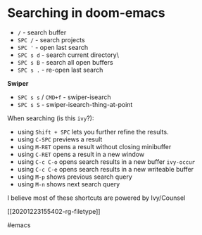 # Searching in doom-emacs

- `/` - search buffer
- `SPC /` - search projects
- `SPC '` - open last search
- `SPC s d` - search current directory\
- `SPC s B` - search all open buffers
- `SPC s .` - re-open last search

**Swiper**
- `SPC s s` /  `CMD+f` - swiper-isearch
- `SPC s S` - swiper-isearch-thing-at-point

When searching (is this `ivy`?):
- using `Shift + SPC` lets you further refine the results.
- using `C-SPC` previews a result
- using `M-RET` opens a result without closing minibuffer
- using `C-RET` opens a result in a new window
- using `C-c C-o` opens search results in a new buffer `ivy-occur`
- using `C-c C-e` opens search results in a new writeable buffer
- using `M-p` shows previous search query
- using `M-n` shows next search query


I believe most of these shortcuts are powered by Ivy/Counsel

[[20201223155402-rg-filetype]]

#emacs